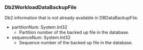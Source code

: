 ### Db2WorkloadDataBackupFile
Db2 information that is not already available in DBDataBackupFile.

- partitionNum: System.Int32
  - Partition number of the backed up file in the database.
- sequenceNum: System.Int32
  - Sequence number of the backed up file in the database.
